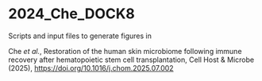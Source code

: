 # 2024_Che_DOCK8
Scripts and input files to generate figures in 

Che *et al.*, Restoration of the human skin microbiome following immune recovery after hematopoietic stem cell transplantation, Cell Host & Microbe (2025), https://doi.org/10.1016/j.chom.2025.07.002
